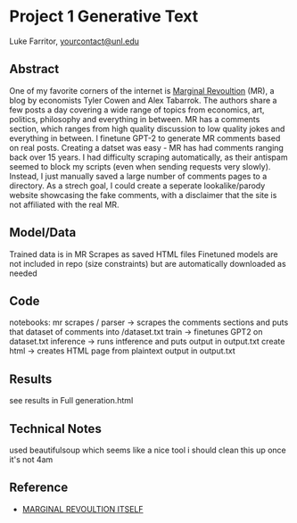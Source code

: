 # Project 1 Generative Text

Luke Farritor, yourcontact@unl.edu

## Abstract

One of my favorite corners of the internet is [Marginal Revoultion](https://marginalrevolution.com/) (MR), a blog by economists Tyler Cowen and Alex Tabarrok. The authors share a few posts a day covering a wide range of topics from economics, art, politics, philosophy and everything in between. MR has a comments section, which ranges from high quality discussion to low quality jokes and everything in between. I finetune GPT-2 to generate MR comments based on real posts. Creating a datset was easy - MR has had comments ranging back over 15 years. I had difficulty scraping automatically, as their antispam seemed to block my scripts (even when sending requests very slowly). Instead, I just manually saved a large number of comments pages to a directory. As a strech goal, I could create a seperate lookalike/parody website showcasing the fake comments, with a disclaimer that the site is not affiliated with the real MR.

## Model/Data

Trained data is in MR Scrapes as saved HTML files
Finetuned models are not included in repo (size constraints) but are automatically downloaded as needed

## Code
notebooks:
mr scrapes / parser -> scrapes the comments sections and puts that dataset of comments into /dataset.txt
train -> finetunes GPT2 on dataset.txt
inference -> runs intference and puts output in output.txt
create html -> creates HTML page from plaintext output in output.txt

## Results

see results in Full generation.html

## Technical Notes

used beautifulsoup which seems like a nice tool
i should clean this up once it's not 4am

## Reference

  - [MARGINAL REVOULTION ITSELF](marginalrevoultion.com)
